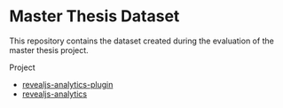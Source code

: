 # Master Thesis Dataset

This repository contains the dataset created during the evaluation of the master thesis project.

Project
- [revealjs-analytics-plugin](https://github.com/ManhTin/revealjs-analytics-plugin)
- [revealjs-analytics](https://github.com/ManhTin/revealjs-analytics)
